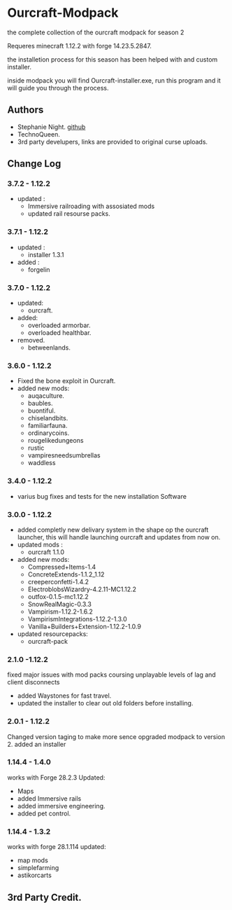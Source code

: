 # Ourcraft-Modpack

the complete collection of the ourcraft modpack for season 2 

Requeres minecraft 1.12.2 with forge 14.23.5.2847.

the installetion process for this season has been helped with and custom installer. 

inside modpack you will find Ourcraft-installer.exe, run this program and it will guide you through the process.

## Authors

- Stephanie Night. [github](https://github.com/StephanieHvenegaard)
- TechnoQueen.
- 3rd party develupers, links are provided to original curse uploads.

## Change Log
### 3.7.2 - 1.12.2
- updated : 
    - Immersive railroading with assosiated mods 
    - updated rail resourse packs.
### 3.7.1 - 1.12.2
- updated : 
    - installer 1.3.1
- added : 
    - forgelin
### 3.7.0 - 1.12.2
- updated:
    - ourcraft. 
- added: 
    - overloaded armorbar.
    - overloaded healthbar.
- removed.
    - betweenlands.

### 3.6.0 - 1.12.2
- Fixed the bone exploit in Ourcraft.
- added new mods: 
    - auqaculture.
    - baubles.
    - buontiful.
    - chiselandbits.
    - familiarfauna.
    - ordinarycoins.
    - rougelikedungeons
    - rustic
    - vampiresneedsumbrellas
    - waddless

### 3.4.0 - 1.12.2
- varius bug fixes and tests for the new installation Software

### 3.0.0 - 1.12.2
- added completly new delivary  system in the shape op the ourcraft launcher, this will handle launching ourcraft and updates from now on.
- updated mods : 
    - ourcraft 1.1.0
- added new mods: 
    - Compressed+Items-1.4
    - ConcreteExtends-1.1.2_1.12
    - creeperconfetti-1.4.2
    - ElectroblobsWizardry-4.2.11-MC1.12.2
    - outfox-0.1.5-mc1.12.2
    - SnowRealMagic-0.3.3
    - Vampirism-1.12.2-1.6.2
    - VampirismIntegrations-1.12.2-1.3.0
    - Vanilla+Builders+Extension-1.12.2-1.0.9
- updated resourcepacks: 
    - ourcraft-pack
    
### 2.1.0 -1.12.2
fixed major issues with mod packs coursing unplayable levels of lag and client disconnects 
- added Waystones for fast travel.
- updated the installer to clear out old folders before installing.

### 2.0.1 - 1.12.2
Changed version taging to make more sence 
opgraded modpack to version 2. 
added an installer

### 1.14.4 - 1.4.0 
works with Forge 28.2.3
Updated: 
 - Maps 
 - added Immersive rails 
 - added immersive engineering.
 - added pet control.

### 1.14.4 - 1.3.2
works with forge 28.1.114
updated: 
 - map mods 
 - simplefarming
 - astikorcarts


## 3rd Party Credit.
